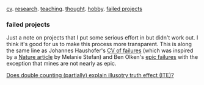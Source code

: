 [cv](./cv.html). [research](./research.md). [teaching](./teaching.md). [thought](./thought.md). [hobby](./hobby.md). [failed projects](./failed.md)

### failed projects 

Just a note on projects that I put some serious effort in but didn't work out. I think it's good for us to make this process more transparent. This is along the same line as Johannes Haushofer's [CV of failures](https://www.princeton.edu/~joha/Johannes_Haushofer_CV_of_Failures.pdf) (which was inspired by a [Nature article](https://www.nature.com/naturejobs/science/articles/10.1038/nj7322-467a) by Melanie Stefan) and Ben Olken's [epic failures](https://economics.mit.edu/files/18768) with the exception that mines are not nearly as epic.

<ins>Does double counting (partially) explain illusotry truth effect (ITE)?</ins>
